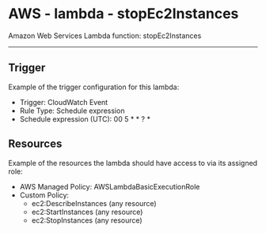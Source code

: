 # AWS - lambda - stopEc2Instances

Amazon Web Services Lambda function: stopEc2Instances

----

## Trigger

Example of the trigger configuration for this lambda:

- Trigger: CloudWatch Event
- Rule Type: Schedule expression
- Schedule expression (UTC): 00 5 * * ? *

## Resources

Example of the resources the lambda should have access to via its assigned role:

- AWS Managed Policy: AWSLambdaBasicExecutionRole
- Custom Policy:
  - ec2:DescribeInstances (any resource)
  - ec2:StartInstances (any resource)
  - ec2:StopInstances (any resource)

